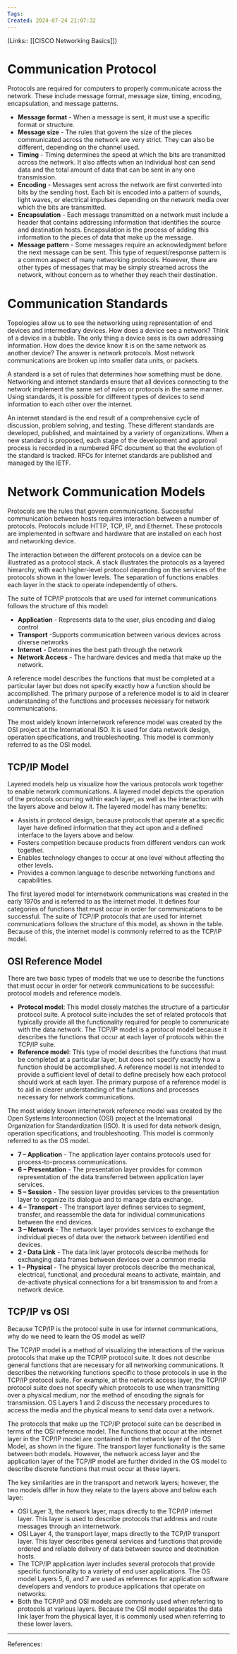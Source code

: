 ```yaml
---
Tags: 
Created: 2024-07-24 21:07:32
---
```

(Links:: [[CISCO Networking Basics]])
# Communication Protocol
Protocols are required for computers to properly communicate across the network. These include message format, message size, timing, encoding, encapsulation, and message patterns.

- **Message format** - When a message is sent, it must use a specific format or structure.
- **Message size** - The rules that govern the size of the pieces communicated across the network are very strict. They can also be different, depending on the channel used.
- **Timing** - Timing determines the speed at which the bits are transmitted across the network. It also affects when an individual host can send data and the total amount of data that can be sent in any one transmission.
- **Encoding** - Messages sent across the network are first converted into bits by the sending host. Each bit is encoded into a pattern of sounds, light waves, or electrical impulses depending on the network media over which the bits are transmitted.
- **Encapsulation** - Each message transmitted on a network must include a header that contains addressing information that identifies the source and destination hosts. Encapsulation is the process of adding this information to the pieces of data that make up the message.
- **Message pattern** - Some messages require an acknowledgment before the next message can be sent. This type of request/response pattern is a common aspect of many networking protocols. However, there are other types of messages that may be simply streamed across the network, without concern as to whether they reach their destination.
# Communication Standards
Topologies allow us to see the networking using representation of end devices and intermediary devices. How does a device see a network? Think of a device in a bubble. The only thing a device sees is its own addressing information. How does the device know it is on the same network as another device? The answer is network protocols. Most network communications are broken up into smaller data units, or packets.

A standard is a set of rules that determines how something must be done. Networking and internet standards ensure that all devices connecting to the network implement the same set of rules or protocols in the same manner. Using standards, it is possible for different types of devices to send information to each other over the internet.

An internet standard is the end result of a comprehensive cycle of discussion, problem solving, and testing. These different standards are developed, published, and maintained by a variety of organizations. When a new standard is proposed, each stage of the development and approval process is recorded in a numbered RFC document so that the evolution of the standard is tracked. RFCs for internet standards are published and managed by the IETF.
# Network Communication Models
Protocols are the rules that govern communications. Successful communication between hosts requires interaction between a number of protocols. Protocols include HTTP, TCP, IP, and Ethernet. These protocols are implemented in software and hardware that are installed on each host and networking device.

The interaction between the different protocols on a device can be illustrated as a protocol stack. A stack illustrates the protocols as a layered hierarchy, with each higher-level protocol depending on the services of the protocols shown in the lower levels. The separation of functions enables each layer in the stack to operate independently of others.

The suite of TCP/IP protocols that are used for internet communications follows the structure of this model:

- **Application** - Represents data to the user, plus encoding and dialog control
- **Transport** -Supports communication between various devices across diverse networks
- **Internet** - Determines the best path through the network
- **Network Access** - The hardware devices and media that make up the network.

A reference model describes the functions that must be completed at a particular layer but does not specify exactly how a function should be accomplished. The primary purpose of a reference model is to aid in clearer understanding of the functions and processes necessary for network communications.

The most widely known internetwork reference model was created by the OSI project at the International ISO. It is used for data network design, operation specifications, and troubleshooting. This model is commonly referred to as the OSI model.
## TCP/IP Model
Layered models help us visualize how the various protocols work together to enable network communications. A layered model depicts the operation of the protocols occurring within each layer, as well as the interaction with the layers above and below it. The layered model has many benefits:
- Assists in protocol design, because protocols that operate at a specific layer have defined information that they act upon and a defined interface to the layers above and below.
- Fosters competition because products from different vendors can work together.
- Enables technology changes to occur at one level without affecting the other levels.
- Provides a common language to describe networking functions and capabilities.

The first layered model for internetwork communications was created in the early 1970s and is referred to as the internet model. It defines four categories of functions that must occur in order for communications to be successful. The suite of TCP/IP protocols that are used for internet communications follows the structure of this model, as shown in the table. Because of this, the internet model is commonly referred to as the TCP/IP model.
## OSI Reference Model
There are two basic types of models that we use to describe the functions that must occur in order for network communications to be successful: protocol models and reference models.
- **Protocol model**: This model closely matches the structure of a particular protocol suite. A protocol suite includes the set of related protocols that typically provide all the functionality required for people to communicate with the data network. The TCP/IP model is a protocol model because it describes the functions that occur at each layer of protocols within the TCP/IP suite.
- **Reference model**: This type of model describes the functions that must be completed at a particular layer, but does not specify exactly how a function should be accomplished. A reference model is not intended to provide a sufficient level of detail to define precisely how each protocol should work at each layer. The primary purpose of a reference model is to aid in clearer understanding of the functions and processes necessary for network communications.

The most widely known internetwork reference model was created by the Open Systems Interconnection (OSI) project at the International Organization for Standardization (ISO). It is used for data network design, operation specifications, and troubleshooting. This model is commonly referred to as the OS model.

- **7 – Application** - The application layer contains protocols used for process-to-process communications.
- **6 – Presentation** - The presentation layer provides for common representation of the data transferred between application layer services.
- **5 – Session** - The session layer provides services to the presentation layer to organize its dialogue and to manage data exchange.
- **4 – Transport** - The transport layer defines services to segment, transfer, and reassemble the data for individual communications between the end devices.
- **3 – Network** - The network layer provides services to exchange the individual pieces of data over the network between identified end devices.
- **2 - Data Link** - The data link layer protocols describe methods for exchanging data frames between devices over a common media
- **1 – Physical** - The physical layer protocols describe the mechanical, electrical, functional, and procedural means to activate, maintain, and de-activate physical connections for a bit transmission to and from a network device.

## TCP/IP vs OSI
Because TCP/IP is the protocol suite in use for internet communications, why do we need to learn the OS model as well? 

The TCP/IP model is a method of visualizing the interactions of the various protocols that make up the TCP/IP protocol suite. It does not describe general functions that are necessary for all networking communications. It describes the networking functions specific to those protocols in use in the TCP/IP protocol suite. For example, at the network access layer, the TCP/IP protocol suite does not specify which protocols to use when transmitting over a physical medium, nor the method of encoding the signals for transmission. OS Layers 1 and 2 discuss the necessary procedures to access the media and the physical means to send data over a network. 

The protocols that make up the TCP/IP protocol suite can be described in terms of the OSI reference model. The functions that occur at the internet layer in the TCP/IP model are contained in the network layer of the OS Model, as shown in the figure. The transport layer functionality is the same between both models. However, the network access layer and the application layer of the TCP/IP model are further divided in the OS model to describe discrete functions that must occur at these layers.

The key similarities are in the transport and network layers; however, the two models differ in how they relate to the layers above and below each layer:
- OSI Layer 3, the network layer, maps directly to the TCP/IP internet layer. This layer is used to describe protocols that address and route messages through an internetwork.
- OSI Layer 4, the transport layer, maps directly to the TCP/IP transport layer. This layer describes general services and functions that provide ordered and reliable delivery of data between source and destination hosts.
- The TCP/IP application layer includes several protocols that provide specific functionality to a variety of end user applications. The OS model Layers 5, 6, and 7 are used as references for application software developers and vendors to produce applications that operate on networks.
- Both the TCP/IP and OSI models are commonly used when referring to protocols at various layers. Because the OSI model separates the data link layer from the physical layer, it is commonly used when referring to these lower lavers.

---
References: